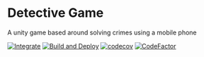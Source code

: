 # Detective Game
A unity game based around solving crimes using a mobile phone

[![Integrate](https://github.com/MitchDroo/Detective-Game/actions/workflows/integrate.yml/badge.svg)](https://github.com/MitchDroo/Detective-Game/actions/workflows/integrate.yml)
[![Build and Deploy](https://github.com/MitchDroo/Detective-Game/actions/workflows/deploy.yml/badge.svg)](https://github.com/MitchDroo/Detective-Game/actions/workflows/deploy.yml)
[![codecov](https://codecov.io/gh/MitchDroo/Detective-Game/branch/main/graph/badge.svg?token=CYVO4HL3VM)](https://codecov.io/gh/MitchDroo/Detective-Game)
[![CodeFactor](https://www.codefactor.io/repository/github/mitchdroo/detective-game/badge?s=7669ca221a255a59a58a27882f033d2065fb7c87)](https://www.codefactor.io/repository/github/mitchdroo/detective-game)
